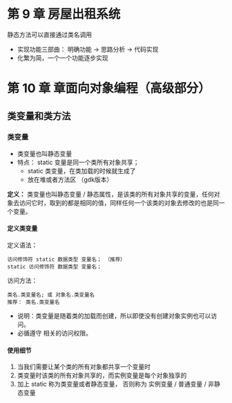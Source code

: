 # 第 9 章 房屋出租系统
静态方法可以直接通过类名调用
- 实现功能三部曲： 明确功能 -> 思路分析 -> 代码实现
- 化繁为简，一个一个功能逐步实现

# 第 10 章 章面向对象编程（高级部分）
## 类变量和类方法
### 类变量
- 类变量也叫静态变量
- 特点： static 变量是同一个类所有对象共享；
    - static 类变量，在类加载的时候就生成了
    - 放在堆或者方法区 （gdk版本）

**定义：** 类变量也叫静态变量 / 静态属性，是该类的所有对象共享的变量，任何对象去访问它时，取到的都是相同的值，同样任何一个该类的对象去修改的也是同一个变量。

#### 定义类变量
定义语法：
    
    访问修饰符 static 数据类型 变量名； （推荐）
    static 访问修饰符 数据类型 变量名；
访问方法：

    类名.类变量名; 或 对象名.类变量名
    推荐： 类名.类变量名
 - 说明：类变量是随着类的加载而创建，所以即使没有创建对象实例也可以访问。
 - 必循遵守 相关的访问权限。

#### 使用细节
1. 当我们需要让某个类的所有对象都共享一个变量时
2. 类变量时该类的所有对象共享的，而实例变量是每个对象独享的
3. 加上 static 称为类变量或者静态变量， 否则称为 实例变量 / 普通变量 / 非静态变量

